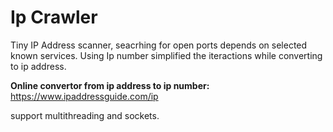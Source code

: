 # Ip Crawler

Tiny IP Address scanner, seacrhing for open ports depends on selected known services.
Using Ip number simplified the iteractions while converting to ip address.

**Online convertor from ip address to ip number:**
https://www.ipaddressguide.com/ip

support multithreading and sockets.
